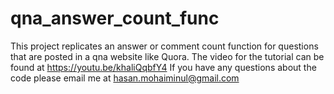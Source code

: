 # qna_answer_count_func
This project replicates an answer or comment count function for questions that are posted in a qna website like Quora.
The video for the tutorial can be found at https://youtu.be/khaliQqbfY4
If you have any questions about the code please email me at hasan.mohaiminul@gmail.com
